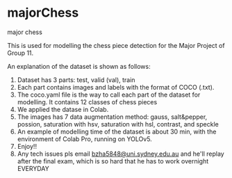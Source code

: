 # majorChess
major chess

This is used for modelling the chess piece detection for the Major Project of Group 11.

An explanation of the dataset is shown as follows:
1. Dataset has 3 parts: test, valid (val), train
2. Each part contains images and labels with the format of COCO (.txt).
3. The coco.yaml file is the way to call each part of the dataset for modelling. It contains 12 classes of chess pieces
4. We applied the datase in Colab. 
5. The images has 7 data augmentation method: gauss, salt&pepper, possion, saturation with hsv, saturation with hsl, contrast, and speckle
6. An example of modelling time of the dataset is about 30 min, with the environment of Colab Pro, running on YOLOv5.
7. Enjoy!!
8. Any tech issues pls email bzha5848@uni.sydney.edu.au and he'll replay after the final exam, which is so hard that he has to work overnight EVERYDAY
